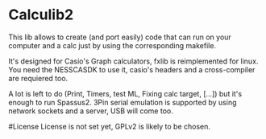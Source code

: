 # Calculib2
This lib allows to create (and port easily) code that can run on your computer and a calc just by using the corresponding makefile.

It's designed for Casio's Graph calculators, fxlib is reimplemented for linux.
You need the NESSCASDK to use it, casio's headers and a cross-compiler are requiered too.

A lot is left to do (Print, Timers, test ML, Fixing calc target, [...]) but it's enough to run Spassus2.
3Pin serial emulation is supported by using network sockets and a server, USB will come too.

#License
License is not set yet, GPLv2 is likely to be chosen.
